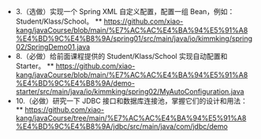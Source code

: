 * 3.（选做）实现一个 Spring XML 自定义配置，配置一组 Bean，例如：Student/Klass/School。
** https://github.com/xiao-kang/javaCourse/blob/main/%E7%AC%AC%E4%BA%94%E5%91%A8%E4%BD%9C%E4%B8%9A/spring01/src/main/java/io/kimmking/spring02/SpringDemo01.java
* 8.（必做）给前面课程提供的 Student/Klass/School 实现自动配置和 Starter。
** https://github.com/xiao-kang/javaCourse/blob/main/%E7%AC%AC%E4%BA%94%E5%91%A8%E4%BD%9C%E4%B8%9A/demo-starter/src/main/java/io/kimmking/spring02/MyAutoConfiguration.java
* 10.（必做）研究一下 JDBC 接口和数据库连接池，掌握它们的设计和用法：
** https://github.com/xiao-kang/javaCourse/tree/main/%E7%AC%AC%E4%BA%94%E5%91%A8%E4%BD%9C%E4%B8%9A/jdbc/src/main/java/com/jdbc/demo
